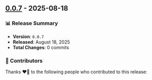 ## [0.0.7](https://github.com/mateothegreat/rxjs-exponential-backoff/releases/tag/0.0.7) - 2025-08-18

### 📊 Release Summary
- **Version**: `0.0.7`
- **Released**: August 18, 2025
- **Total Changes**: 0 commits

### 👥 Contributors

Thanks ❤️‍🔥 to the following people who contributed to this release:

